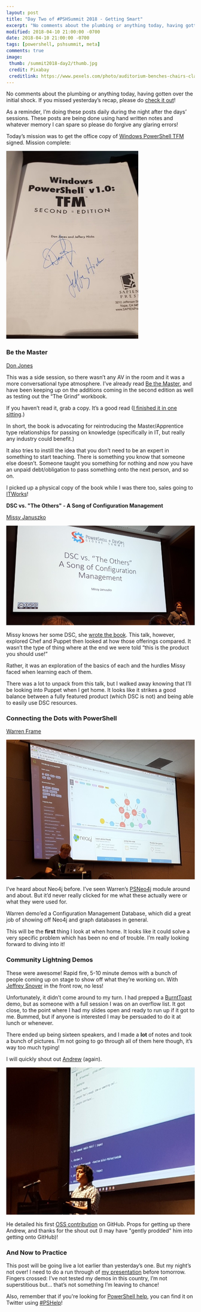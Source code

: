 ```yaml
---
layout: post
title: "Day Two of #PSHSummit 2018 - Getting Smart"
excerpt: "No comments about the plumbing or anything today, having gotten over the initial shock."
modified: 2018-04-10 21:00:00 -0700
date: 2018-04-10 21:00:00 -0700
tags: [powershell, pshsummit, meta]
comments: true
image:
 thumb: /summit2018-day2/thumb.jpg
 credit: Pixabay
 creditlink: https://www.pexels.com/photo/auditorium-benches-chairs-class-207691/
---
```


No comments about the plumbing or anything today, having gotten over the initial
shock. If you missed yesterday’s recap, please do [check it
out](https://king.geek.nz/2018/04/10/summit2018-day1/)!

As a reminder, I’m doing these posts daily during the night after the days’
sessions. These posts are being done using hand written notes and whatever
memory I can spare so please do forgive any glaring errors!

Today’s mission was to get the office copy of [Windows PowerShell
TFM](https://www.amazon.com/Windows-PowerShell-v1-0-TFM-2nd/dp/0977659763)
signed. Mission complete:

[![Signed TFM](/images/summit2018-day2/tfm-small.jpg)](/images/summit2018-day2/tfm-large.jpg)

### Be the Master

[Don Jones](https://twitter.com/concentrateddon)

This was a side session, so there wasn’t any AV in the room and it was a more
conversational type atmosphere. I’ve already read [Be the
Master](https://leanpub.com/bethemaster), and have been keeping up on the
additions coming in the second edition as well as testing out the “The Grind”
workbook.

If you haven’t read it, grab a copy. It’s a good read ([I finished it in one
sitting](https://twitter.com/WindosNZ/status/968404127452561408).)

In short, the book is advocating for reintroducing the Master/Apprentice type
relationships for passing on knowledge (specifically in IT, but really any
industry could benefit.)

It also tries to instill the idea that you don’t need to be an expert in
something to start teaching. There is something you know that someone else
doesn’t. Someone taught you something for nothing and now you have an unpaid
debt/obligation to pass something onto the next person, and so on.

I picked up a physical copy of the book while I was there too, sales going to
[ITWorks](https://techimpact.org/our-programs/itworks/)!

**DSC vs. "The Others" - A Song of Configuration Management**

[Missy Januszko](https://twitter.com/majst32)

[![Missy Januszko](/images/summit2018-day2/missy-small.jpg)](/images/summit2018-day2/missy-large.jpg)

Missy knows her some DSC, she [wrote the
book](https://leanpub.com/the-dsc-book). This talk, however, explored Chef and
Puppet then looked at how those offerings compared. It wasn’t the type of thing
where at the end we were told “this is the product you should use!”

Rather, it was an exploration of the basics of each and the hurdles Missy faced
when learning each of them.

There was a lot to unpack from this talk, but I walked away knowing that I’ll be
looking into Puppet when I get home. It looks like it strikes a good balance
between a fully featured product (which DSC is not) and being able to easily use
DSC resources.

### Connecting the Dots with PowerShell

[Warren Frame](https://twitter.com/psCookieMonster)

[![Warren Frame](/images/summit2018-day2/warren-small.jpg)](/images/summit2018-day2/warren-large.jpg)

I’ve heard about Neo4j before. I’ve seen Warren’s [PSNeo4j](https://github.com/RamblingCookieMonster/PSNeo4j) module around and
about. But it’d never really clicked for me what these actually were or what
they were used for.

Warren demo’ed a Configuration Management Database, which did a great job of
showing off Neo4j and graph databases in general.

This will be the **first** thing I look at when home. It looks like it could
solve a very specific problem which has been no end of trouble. I’m really
looking forward to diving into it!

### Community Lightning Demos

These were awesome! Rapid fire, 5-10 minute demos with a bunch of people coming
up on stage to show off what they’re working on. With [Jeffrey
Snover](https://twitter.com/jsnover) in the front row, no less!

Unfortunately, it didn’t come around to my turn. I had prepped a
[BurntToast](https://www.powershellgallery.com/packages/BurntToast) demo, but as
someone with a full session I was on an overflow list. It got close, to the
point where I had my slides open and ready to run up if it got to me. Bummed,
but if anyone is interested I may be persuaded to do it at lunch or whenever.

There ended up being sixteen speakers, and I made a **lot** of notes and took a
bunch of pictures. I’m not going to go through all of them here though, it’s way
too much typing!

I will quickly shout out [Andrew](https://twitter.com/plaandrew22) (again).

[![Andrew Pla](/images/summit2018-day2/andrew-small.jpg)](/images/summit2018-day2/andrew-large.jpg)

He detailed his first [OSS
contribution](https://github.com/PowershellFrameworkCollective/PSUtil/pull/26)
on GitHub. Props for getting up there Andrew, and thanks for the shout out (I
may have "gently prodded" him into getting onto GitHub)!

### And Now to Practice

This post will be going live a lot earlier than yesterday’s one. But my night’s
not over! I need to do a run through of [my presentation](http://sched.co/Cq9V)
before tomorrow. Fingers crossed: I’ve not tested my demos in this country, I’m
not superstitious but… that’s not something I’m leaving to chance!

Also, remember that if you're looking for [PowerShell
help](https://king.geek.nz/2018/03/20/pshelp-twitter/), you can find it on
Twitter using
[\#PSHelp](https://twitter.com/search?f=tweets&vertical=default&q=%23pshelp&src=typd)!
